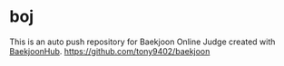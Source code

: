 # boj
This is an auto push repository for Baekjoon Online Judge created with [BaekjoonHub](https://github.com/BaekjoonHub/BaekjoonHub).
https://github.com/tony9402/baekjoon
